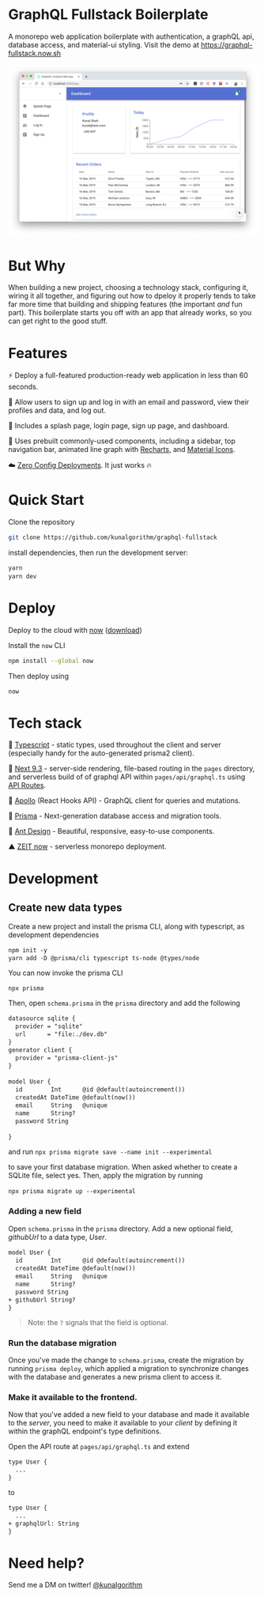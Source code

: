 # GraphQL Fullstack Boilerplate

A monorepo web application boilerplate with authentication, a graphQL api, database access, and material-ui styling. Visit the demo at https://graphql-fullstack.now.sh

![Screenshot](static/screenshot.png)

# But Why

When building a new project, choosing a technology stack, configuring it, wiring it all together, and figuring out how to dpeloy it properly tends to take far more time that building and shipping features (the important _and_ fun part). This boilerplate starts you off with an app that already works, so you can get right to the good stuff.

# Features

⚡️ Deploy a full-featured production-ready web application in less than 60 seconds.

🔐 Allow users to sign up and log in with an email and password, view their profiles and data, and log out.

📃 Includes a splash page, login page, sign up page, and dashboard.

🤖‍‍ Uses prebuilt commonly-used components, including a sidebar, top navigation bar, animated line graph with [Recharts](http://recharts.org/en-US/), and [Material Icons](https://material.io/resources/icons/).

☁️ [Zero Config Deployments](https://zeit.co/blog/zero-config). It just works 🔥

# Quick Start

Clone the repository

```bash
git clone https://github.com/kunalgorithm/graphql-fullstack
```

install dependencies, then run the development server:

```bash
yarn
yarn dev
```

# Deploy

Deploy to the cloud with [now](https://zeit.co/now) ([download](https://zeit.co/download))

Install the `now` CLI

```bash
npm install --global now
```

Then deploy using

```bash
now
```

# Tech stack

🤖 [Typescript](https://www.typescriptlang.org) - static types, used throughout the client and server (especially handy for the auto-generated prisma2 client).

🌚 [Next 9.3](https://github.com/zeit/next.js) - server-side rendering, file-based routing in the `pages` directory, and serverless build of of graphql API within `pages/api/graphql.ts` using [API Routes](https://github.com/zeit/next.js#api-routes).

🦋 [Apollo](https://www.apollographql.com/docs/react/hooks-migration/) (React Hooks API) - GraphQL client for queries and mutations.

🦄 [Prisma](https://prisma.io) - Next-generation database access and migration tools.

💅 [Ant Design](https:/ant.design) - Beautiful, responsive, easy-to-use components.

▲ [ZEIT now](https://now.sh) - serverless monorepo deployment.

# Development

## Create new data types

Create a new project and install the prisma CLI, along with typescript, as development dependencies

```
npm init -y
yarn add -D @prisma/cli typescript ts-node @types/node
```

You can now invoke the prisma CLI

```
npx prisma
```

Then, open `schema.prisma` in the `prisma` directory and add the following

```prisma
datasource sqlite {
  provider = "sqlite"
  url      = "file:./dev.db"
}
generator client {
  provider = "prisma-client-js"
}

model User {
  id        Int      @id @default(autoincrement())
  createdAt DateTime @default(now())
  email     String   @unique
  name      String?
  password String

}

```

and run
`npx prisma migrate save --name init --experimental`

to save your first database migration. When asked whether to create a SQLite file, select yes. Then, apply the migration by running

`npx prisma migrate up --experimental`

### Adding a new field

Open `schema.prisma` in the `prisma` directory. Add a new optional field, _githubUrl_ to a data type, _User_.

```
model User {
  id        Int      @id @default(autoincrement())
  createdAt DateTime @default(now())
  email     String   @unique
  name      String?
  password String
+ githubUrl String?
}
```

> Note: the `?` signals that the field is optional.

### Run the database migration

Once you've made the change to `schema.prisma`, create the migration by running `prisma deploy`, which applied a migration to synchronize changes with the database and generates a new prisma client to access it.

### Make it available to the frontend.

Now that you've added a new field to your database and made it available to the _server_, you need to make it available to your _client_ by defining it within the graphQL endpoint's type definitions.

Open the API route at `pages/api/graphql.ts` and extend

```
type User {
  ...
}
```

to

```
type User {
  ...
+ graphqlUrl: String
}
```

# Need help?

Send me a DM on twitter! [@kunalgorithm](https://twitter.com/kunalgorithm)
